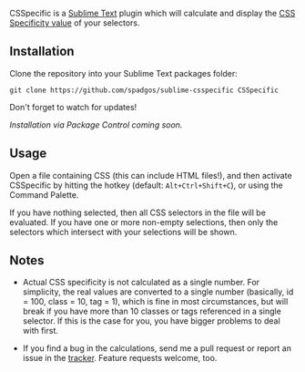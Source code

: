 CSSpecific is a [Sublime Text][sublime] plugin which will calculate and display the [CSS Specificity value][spec] of your selectors.

## Installation ## 

Clone the repository into your Sublime Text packages folder:

    git clone https://github.com/spadgos/sublime-csspecific CSSpecific

Don't forget to watch for updates!

*Installation via Package Control coming soon.* 

## Usage ##

Open a file containing CSS (this can include HTML files!), and then activate CSSpecific by hitting the hotkey (default: `Alt+Ctrl+Shift+C`), or using the Command Palette.

If you have nothing selected, then all CSS selectors in the file will be evaluated. If you have one or more non-empty selections, then only the selectors which intersect with your selections will be shown.

## Notes ##

- Actual CSS specificity is not calculated as a single number. For simplicity, the real values are converted to a single number (basically, id = 100, class = 10, tag = 1), which is fine in most circumstances, but will break if you have more than 10 classes or tags referenced in a single selector. If this is the case for you, you have bigger problems to deal with first.

- If you find a bug in the calculations, send me a pull request or report an issue in the [tracker][issues]. Feature requests welcome, too.


[sublime]: http://www.sublimetext.com/
[spec]: http://www.w3.org/TR/CSS2/cascade.html#specificity
[issues]: https://github.com/spadgos/sublime-csspecific/issues
